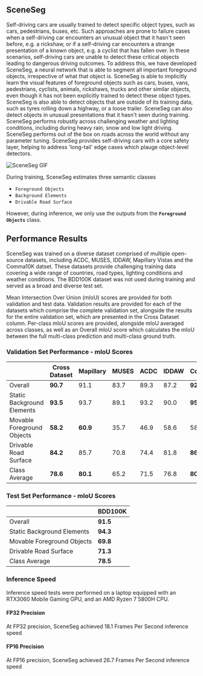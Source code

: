 ## SceneSeg
Self-driving cars are usually trained to detect specific object types, such as cars, pedestrians, buses, etc. Such approaches are prone to failure cases when a self-driving car encounters an unusual object that it hasn't seen before, e.g. a rickshaw, or if a self-driving car encounters a strange presentation of a known object, e.g. a cyclist that has fallen over. In these scenarios, self-driving cars are unable to detect these critical objects leading to dangerous driving outcomes. To address this, we have developed SceneSeg, a neural network that is able to segment all important foreground objects, irrespective of what that object is. SceneSeg is able to implicitly learn the visual features of foreground objects such as cars, buses, vans, pedestrians, cyclists, animals, rickshaws, trucks and other similar objects, even though it has not been explicitly trained to detect these object types. SceneSeg is also able to detect objects that are outside of its training data, such as tyres rolling down a highway, or a loose trailer. SceneSeg can also detect objects in unusual presentations that it hasn't seen during training. SceneSeg performs robustly across challenging weather and lighting conditions, including during heavy rain, snow and low light driving. SceneSeg performs out of the box on roads across the world without any parameter tuning. SceneSeg provides self-driving cars with a core safety layer, helping to address 'long-tail' edge cases which plauge object-level detectors.

![SceneSeg GIF](../Media/SceneSeg_GIF.gif)

During training, SceneSeg estimates three semantic classes

- `Foreground Objects`
- `Background Elements`
- `Drivable Road Surface`

However, during inference, we only use the outputs from the **`Foreground Objects`** class.

## Performance Results
SceneSeg was trained on a diverse dataset comprised of multiple open-source datasets, including ACDC, MUSES, IDDAW, Mapillary Vistas and the Comma10K datset. These datasets provide challenging training data covering a wide range of countries, road types, lighting conditions and weather conditions. The BDD100K dataset was not used during training and served as a broad and diverse test set.

Mean Intersection Over Union (mIoU) scores are provided for both validation and test data. Validation results are provided for each of the datasets which comprise the complete validation set, alongside the results for the entire validation set, which are presented in the Cross Dataset column. Per-class mIoU scores are provided, alongside mIoU averaged across classes, as well as an Overall mIoU score which calculates the mIoU between the full multi-class prediction and multi-class ground truth.

### Validation Set Performance - mIoU Scores
|| Cross Dataset | Mapillary| MUSES | ACDC | IDDAW | Comma10K |
|--------|---------------|------------------|-------|------|-------|----------|
| Overall | **90.7** | 91.1 | 83.7 | 89.3 | 87.2 | **92.5** |
| Static Background Elements | **93.5** | 93.7 | 89.1 | 93.2 | 90.0 | **95.1** |
| Movable Foreground Objects | **58.2** | **60.9** | 35.7 | 46.9 | 58.6 | 58.9 |
| Drivable Road Surface | **84.2** | 85.7 | 70.8 | 74.4 | 81.8 | **86.3** |
| Class Average | **78.6** | **80.1** | 65.2 | 71.5 | 76.8 | **80.1** |

### Test Set Performance - mIoU Scores
|| BDD100K |
|-|---------|
| Overall | **91.5** |
| Static Background Elements | **94.3** |
| Movable Foreground Objects | **69.8** |
| Drivable Road Surface | **71.3** |
| Class Average | **78.5** |

### Inference Speed
Inference speed tests were performed on a laptop equipped with an RTX3060 Mobile Gaming GPU, and an AMD Ryzen 7 5800H CPU. 

#### FP32 Precision
At FP32 precision, SceneSeg achieved 18.1 Frames Per Second inference speed

#### FP16 Precision
At FP16 precision, SceneSeg achieved 26.7 Frames Per Second inference speed
